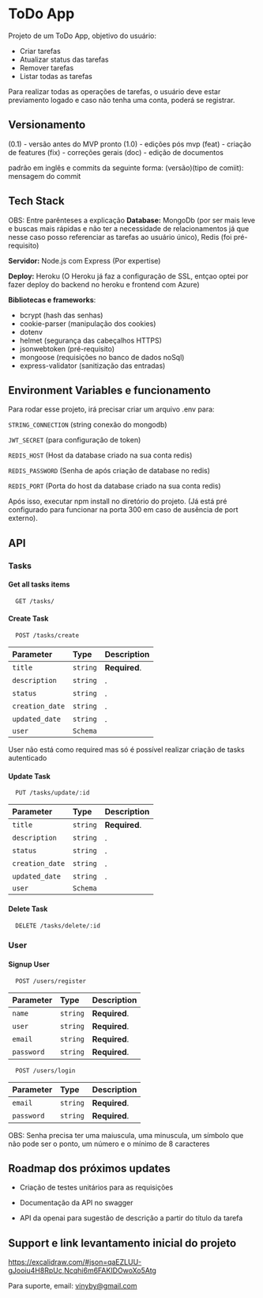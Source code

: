 
# ToDo App

Projeto de um ToDo App, objetivo do usuário:
- Criar tarefas
- Atualizar status das tarefas
- Remover tarefas
- Listar todas as tarefas

Para realizar todas as operações de tarefas, o usuário deve estar previamento logado e caso não tenha uma conta, poderá se registrar.

## Versionamento
(0.1) - versão antes do MVP pronto
(1.0) - edições pós mvp
(feat) - criação de features
(fix) - correções gerais
(doc) - edição de documentos

padrão em inglês e commits da seguinte forma:
(versão)(tipo de comiit): mensagem do commit


## Tech Stack
OBS: Entre parênteses a explicação
**Database:** 
MongoDb (por ser mais leve e buscas mais rápidas e não ter a necessidade de relacionamentos já que nesse caso posso referenciar as tarefas ao usuário único), 
Redis (foi pré-requisito)

**Servidor:** 
Node.js com Express (Por expertise)

**Deploy:** Heroku (O Heroku já faz a configuração de SSL, entçao optei por fazer deploy do backend no heroku e frontend com Azure)

**Bibliotecas e frameworks**: 
- bcrypt (hash das senhas)
- cookie-parser (manipulação dos cookies)
- dotenv 
- helmet (segurança das cabeçalhos HTTPS)
- jsonwebtoken (pré-requisito) 
- mongoose (requisições no banco de dados noSql)
- express-validator (sanitização das entradas)

## Environment Variables e funcionamento

Para rodar esse projeto, irá precisar criar um arquivo .env para:

`STRING_CONNECTION` (string conexão do mongodb)

`JWT_SECRET` (para configuração de token)

`REDIS_HOST` (Host da database criado na sua conta redis)

`REDIS_PASSWORD` (Senha de após criação de database no redis)

`REDIS_PORT` (Porta do host da database criado na sua conta redis)

Após isso, executar npm install no diretório do projeto. (Já está pré configurado para funcionar na porta 300 em caso de ausência de port externo).



## API

### Tasks

#### Get all tasks items

```http
  GET /tasks/
```

#### Create Task

```http
  POST /tasks/create
```

| Parameter | Type     | Description                       |
| :-------- | :------- | :-------------------------------- |
| `title`      | `string` | **Required**.|
| `description`      | `string` | .|
| `status`      | `string` | .|
| `creation_date`      | `string` | .|
| `updated_date`      | `string` | .|
| `user`      | `Schema` | |

User não está como required mas só é possível realizar criação de tasks autenticado

#### Update Task

```http
  PUT /tasks/update/:id
```

| Parameter | Type     | Description                       |
| :-------- | :------- | :-------------------------------- |
| `title`      | `string` | **Required**.|
| `description`      | `string` | .|
| `status`      | `string` | .|
| `creation_date`      | `string` | .|
| `updated_date`      | `string` | .|
| `user`      | `Schema` | |

#### Delete Task

```http
  DELETE /tasks/delete/:id
```

### User

#### Signup User

```http
  POST /users/register
```

| Parameter | Type     | Description                       |
| :-------- | :------- | :-------------------------------- |
| `name`      | `string` | **Required**.|
| `user`      | `string` | **Required**.|
| `email`      | `string`| **Required**.|
| `password`      | `string` | **Required**.|



```http
  POST /users/login
```

| Parameter | Type     | Description                       |
| :-------- | :------- | :-------------------------------- |
| `email`      | `string`| **Required**.|
| `password`      | `string` | **Required**.|


OBS: Senha precisa ter uma maiuscula, uma minuscula, um símbolo que não pode ser o ponto, um número e o mínimo de 8 caracteres

## Roadmap dos próximos updates

- Criação de testes unitários para as requisições

- Documentação da API no swagger

- API da openai para sugestão de descrição a partir do título da tarefa

## Support e link levantamento inicial do projeto

https://excalidraw.com/#json=qaEZLUU-gJooiu4H8RpUc,Ncqhi6m6FAKIDOwoXo5Atg

Para suporte, email: vinyby@gmail.com

